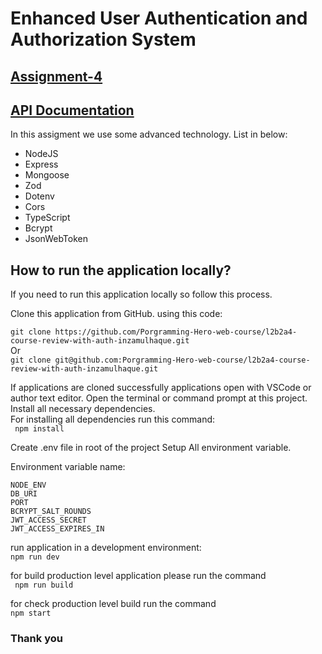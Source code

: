 # Enhanced User Authentication and Authorization System

## [Assignment-4](https://assignment-4-authentication.vercel.app/)

## [API Documentation](https://documenter.getpostman.com/view/32025135/2s9YkuYJ5o)

In this assigment we use some advanced technology. List in below:

- NodeJS
- Express
- Mongoose
- Zod
- Dotenv
- Cors
- TypeScript
- Bcrypt
- JsonWebToken

## How to run the application locally?

If you need to run this application locally so follow this process.

Clone this application from GitHub. using this code:

`git clone https://github.com/Porgramming-Hero-web-course/l2b2a4-course-review-with-auth-inzamulhaque.git`  
Or  
`git clone git@github.com:Porgramming-Hero-web-course/l2b2a4-course-review-with-auth-inzamulhaque.git`

If applications are cloned successfully applications open with VSCode or author text editor. Open the terminal or command prompt at this project. Install all necessary dependencies.  
For installing all dependencies run this command:  
` npm install`

Create .env file in root of the project
Setup All environment variable.

Environment variable name:

```
NODE_ENV
DB_URI
PORT
BCRYPT_SALT_ROUNDS
JWT_ACCESS_SECRET
JWT_ACCESS_EXPIRES_IN
```

run application in a development environment:  
`npm run dev`

for build production level application please run the command  
` npm run build`

for check production level build run the command  
`npm start`

### Thank you
